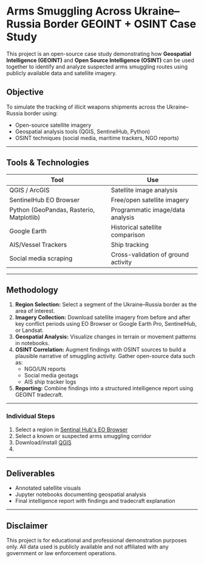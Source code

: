# Arms Smuggling Across Ukraine–Russia Border GEOINT + OSINT Case Study

This project is an open-source case study demonstrating how **Geospatial Intelligence (GEOINT)** and **Open Source Intelligence (OSINT)** can be used together to identify and analyze suspected arms smuggling routes using publicly available data and satellite imagery.

## Objective

To simulate the tracking of illicit weapons shipments across the Ukraine–Russia border using:

- Open-source satellite imagery
- Geospatial analysis tools (QGIS, SentinelHub, Python)
- OSINT techniques (social media, maritime trackers, NGO reports)

---

## Tools & Technologies

| Tool | Use |
|------|-----|
| QGIS / ArcGIS | Satellite image analysis |
| SentinelHub EO Browser | Free/open satellite imagery |
| Python (GeoPandas, Rasterio, Matplotlib) | Programmatic image/data analysis |
| Google Earth | Historical satellite comparison |
| AIS/Vessel Trackers | Ship tracking |
| Social media scraping | Cross-validation of ground activity |

---

## Methodology

1. **Region Selection:** Select a segment of the Ukraine–Russia border as the area of interest.
2. **Imagery Collection:** Download satellite imagery from before and after key conflict periods using EO Browser or Google Earth Pro, SentinelHub, or Landsat.
3. **Geospatial Analysis:** Visualize changes in terrain or movement patterns in notebooks.
4. **OSINT Correlation:** Augment findings with OSINT sources to build a plausible narrative of smuggling activity. Gather open-source data such as:
   - NGO/UN reports
   - Social media geotags
   - AIS ship tracker logs
5. **Reporting:** Combine findings into a structured intelligence report using GEOINT tradecraft.

---
### Individual Steps

1. Select a region in [Sentinal Hub's EO Browser](https://apps.sentinel-hub.com/eo-browser/)
2. Select a known or suspected arms smuggling corridor
3. Download/install [QGIS](https://qgis.org/download/)
4. 

---

## Deliverables

- Annotated satellite visuals
- Jupyter notebooks documenting geospatial analysis
- Final intelligence report with findings and tradecraft explanation

---

## Disclaimer

This project is for educational and professional demonstration purposes only. All data used is publicly available and not affiliated with any government or law enforcement operations.